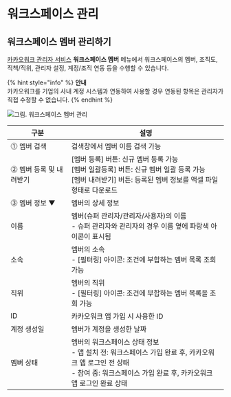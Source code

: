# 워크스페이스 관리

## 워크스페이스 멤버 관리하기

[카카오워크 관리자 서비스](https://admin.kakaowork.com/) **워크스페이스 멤버** 메뉴에서 워크스페이스의 멤버, 조직도, 직책/직위, 관리자 설정, 계정/조직 연동 등을 수행할 수 있습니다.

{% hint style="info" %}
**안내**\
카카오워크를 기업의 사내 계정 시스템과 연동하여 사용할 경우 연동된 항목은 관리자가 직접 수정할 수 없습니다.
{% endhint %}


![그림. 워크스페이스 멤버 관리](https://s3-us-west-2.amazonaws.com/secure.notion-static.com/02201c00-a65b-4e2a-94d2-bd63a6f81e19/%EC%9B%8C%ED%81%AC%EC%8A%A4%ED%8E%98%EC%9D%B4%EC%8A%A4\_%EB%A9%A4%EB%B2%84\_%EA%B4%80%EB%A6%AC.png)


| 구분 | 설명 |
| --- | --- |
| ⓵ 멤버 검색 | 검색창에서 멤버 이름 검색 가능 |
| ⓶ 멤버 등록 및 내려받기 | [멤버 등록] 버튼: 신규 멤버 등록 가능<br>[멤버 일괄등록] 버튼: 신규 멤버 일괄 등록 가능<br>[멤버 내려받기] 버튼: 등록된 멤버 정보를 액셀 파일 형태로 다운로드  |
| ⓷ 멤버 정보  ▼ | 멤버의 상세 정보 |
|      이름 | 멤버(슈퍼 관리자/관리자/사용자)의 이름<br>- 슈퍼 관리자와 관리자의 경우 이름 옆에 파랑색 아이콘이 표시됨 |
|      소속 | 멤버의 소속<br>- [필터링] 아이콘: 조건에 부합하는 멤버 목록 조회 가능 |
|      직위 | 멤버의 직위<br>- [필터링] 아이콘: 조건에 부합하는 멤버 목록을 조회 가능 |
|      ID | 카카오워크 앱 가입 시 사용한 ID |
|      계정 생성일 | 멤버가 계정을 생성한 날짜 |
|      멤버 상태 | 멤버의 워크스페이스 상태 정보<br>-  앱 설치 전: 워크스페이스 가입 완료 후, 카카오워크 앱 로그인 전 상태<br>-  참여 중: 워크스페이스 가입 완료 후, 카카오워크 앱 로그인 완료 상태 |
